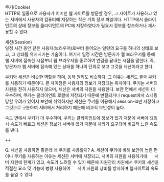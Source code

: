 쿠키(Cookie)   
HTTP의 일종으로 사용자가 어떠한 웹 사이트를 방문할 경우,
그 사이트가 사용하고 있는 서버에서 사용자의 컴퓨터에 저장하는 작은 기록 정보 파일이다.
HTTP에서 클라이언트의 상태 정보를 클라이언트의 PC에 저장하였다가 필요시 정보를 참조하거나 재사용할 수 있다.



세션(Session)   
일정 시간 동안 같은 사용자(브라우저)로부터 들어오는 일련의 요구를 하나의 상태로 보고, 그 상태를 유지시키는 기술이다.
여기서 일정 시간은 방문자가 웹 브라우저를 통해 웹 서버에 접속한 시점부터 웹 브라우저를 종료하여 연결을 끝내는 시점을 말한다.
즉, 방문자가 웹 서버에 접속해 있는 상태를 하나의 단위로 보고 그것을 세션이라고 한다.


쿠키와 세션은 비슷한 역할을 하며, 동작 원리도 비슷하다. 그 이유는 세션도 결국 쿠키를 사용하기 때문이다.
큰 차이점은 사용자의 정보가 저장되는 위치이다. 쿠키는 서버의 자원을 전혀 사용하지 않으며, 세션은 서버의 자원을 사용한다.
보안 면에서 세션이 더 우수하며,
쿠키는 클라이언트 로컬에 저장되기 때문에 변질되거나 request에서 스니핑 당할 우려가 있어서 보안에 취약하지만
세션은 쿠키를 이용해서 session-id만 저장하고 그것으로 구분하여 서버에서 처리하기 때문에 비교적 보안성이 높다.


속도 면에서 쿠키가 더 우수하며,
쿠키는 클라이언트에 정보가 있기 때문에 서버에 요청 시 속도가 빠르고 
세션은 정보가 서버에 있기 때문에 처리가 요구되어 비교적 느린 속도를 낸다.

++

Q. 세션을 사용하면 좋은데 왜 쿠키를 사용할까?
A. 세션이 쿠키에 비해 보안이 높은 편이나 쿠키를 사용하는 이유는 세션은 서버에 저장되고, 서버의 자원을 사용하기에
     서버 자원에 한계가 있고, 속도가 느려질 수 있기 때문에 자원관리 차원에서 쿠키와 세션을 적절한 요소 및 기능에 병행 사용하여 
     서버 자원의 낭비를 방지하며 웹사이트의 속도를 높일 수 있다.
